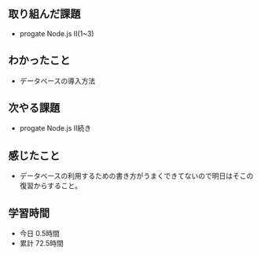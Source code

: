 ## 取り組んだ課題
- progate Node.js Ⅱ(1~3)
## わかったこと
- データベースの導入方法
## 次やる課題
- progate Node.js Ⅱ続き
## 感じたこと
- データベースの利用するための書き方がうまくできてないので明日はそこの復習からすること。
## 学習時間
- 今日 0.5時間
- 累計 72.5時間
